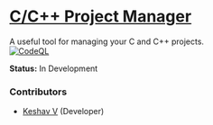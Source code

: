 # [C/C++ Project Manager](https://github.com/vkeshav300/cpm)
A useful tool for managing your C and C++ projects.<br>
[![CodeQL](https://github.com/vkeshav300/cpm/actions/workflows/codeql.yml/badge.svg)](https://github.com/vkeshav300/cpm/actions/workflows/codeql.yml)

**Status:** In Development

### Contributors
- [Keshav V](https://github.com/vkeshav300) (Developer)